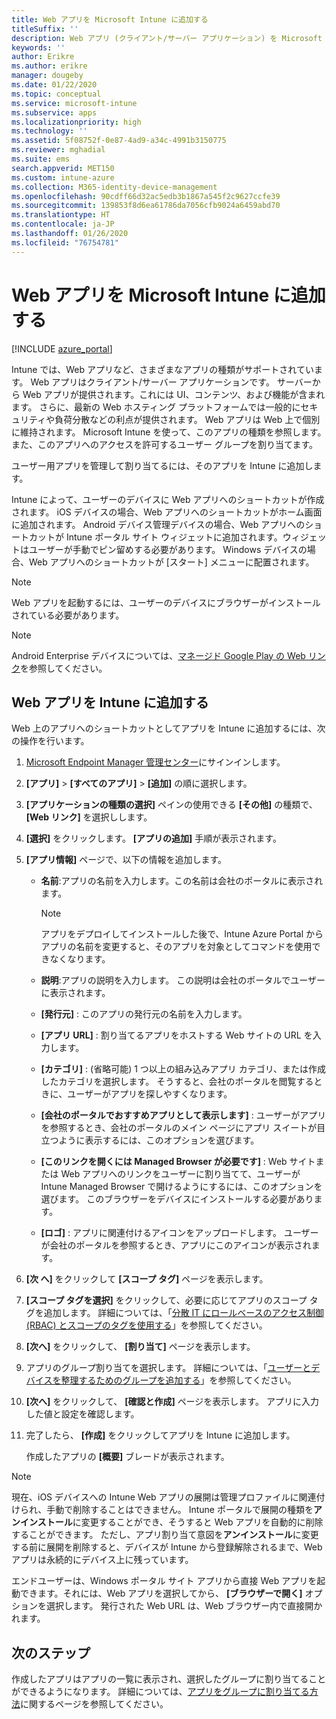 ```yaml
---
title: Web アプリを Microsoft Intune に追加する
titleSuffix: ''
description: Web アプリ (クライアント/サーバー アプリケーション) を Microsoft Intune に追加する方法について説明します。
keywords: ''
author: Erikre
ms.author: erikre
manager: dougeby
ms.date: 01/22/2020
ms.topic: conceptual
ms.service: microsoft-intune
ms.subservice: apps
ms.localizationpriority: high
ms.technology: ''
ms.assetid: 5f08752f-0e87-4ad9-a34c-4991b3150775
ms.reviewer: mghadial
ms.suite: ems
search.appverid: MET150
ms.custom: intune-azure
ms.collection: M365-identity-device-management
ms.openlocfilehash: 90cdff66d32ac5edb3b1867a545f2c9627ccfe39
ms.sourcegitcommit: 139853f8d6ea61786da7056cfb9024a6459abd70
ms.translationtype: HT
ms.contentlocale: ja-JP
ms.lasthandoff: 01/26/2020
ms.locfileid: "76754781"
---
```

# <a name="add-web-apps-to-microsoft-intune"></a>Web アプリを Microsoft Intune に追加する

[!INCLUDE [azure_portal](../includes/azure_portal.md)]

Intune では、Web アプリなど、さまざまなアプリの種類がサポートされています。 Web アプリはクライアント/サーバー アプリケーションです。 サーバーから Web アプリが提供されます。これには UI、コンテンツ、および機能が含まれます。 さらに、最新の Web ホスティング プラットフォームでは一般的にセキュリティや負荷分散などの利点が提供されます。 Web アプリは Web 上で個別に維持されます。 Microsoft Intune を使って、このアプリの種類を参照します。 また、このアプリへのアクセスを許可するユーザー グループを割り当てます。 

ユーザー用アプリを管理して割り当てるには、そのアプリを Intune に追加します。 

Intune によって、ユーザーのデバイスに Web アプリへのショートカットが作成されます。 iOS デバイスの場合、Web アプリへのショートカットがホーム画面に追加されます。 Android デバイス管理デバイスの場合、Web アプリへのショートカットが Intune ポータル サイト ウィジェットに追加されます。ウィジェットはユーザーが手動でピン留めする必要があります。 Windows デバイスの場合、Web アプリへのショートカットが [スタート] メニューに配置されます。

> [!Note]
> Web アプリを起動するには、ユーザーのデバイスにブラウザーがインストールされている必要があります。 

> [!Note]
> Android Enterprise デバイスについては、[マネージド Google Play の Web リンク](apps-add-android-for-work.md#managed-google-play-web-links)を参照してください。

## <a name="add-a-web-app-to-intune"></a>Web アプリを Intune に追加する
Web 上のアプリへのショートカットとしてアプリを Intune に追加するには、次の操作を行います。

1. [Microsoft Endpoint Manager 管理センター](https://go.microsoft.com/fwlink/?linkid=2109431)にサインインします。
2. **[アプリ]**  >  **[すべてのアプリ]**  >  **[追加]** の順に選択します。
3. **[アプリケーションの種類の選択]** ペインの使用できる **[その他]** の種類で、 **[Web リンク]** を選択しします。
4. **[選択]** をクリックします。 **[アプリの追加]** 手順が表示されます。
5. **[アプリ情報]** ページで、以下の情報を追加します。
    - **名前**:アプリの名前を入力します。この名前は会社のポータルに表示されます。 

        > [!NOTE]
        > アプリをデプロイしてインストールした後で、Intune Azure Portal からアプリの名前を変更すると、そのアプリを対象としてコマンドを使用できなくなります。

    - **説明**:アプリの説明を入力します。 この説明は会社のポータルでユーザーに表示されます。
    - **[発行元]** : このアプリの発行元の名前を入力します。
    - **[アプリ URL]** : 割り当てるアプリをホストする Web サイトの URL を入力します。
    - **[カテゴリ]** : (省略可能) 1 つ以上の組み込みアプリ カテゴリ、または作成したカテゴリを選択します。 そうすると、会社のポータルを閲覧するときに、ユーザーがアプリを探しやすくなります。
    - **[会社のポータルでおすすめアプリとして表示します]** : ユーザーがアプリを参照するとき、会社のポータルのメイン ページにアプリ スイートが目立つように表示するには、このオプションを選びます。
    - **[このリンクを開くには Managed Browser が必要です]** : Web サイトまたは Web アプリへのリンクをユーザーに割り当てて、ユーザーが Intune Managed Browser で開けるようにするには、このオプションを選びます。 このブラウザーをデバイスにインストールする必要があります。
    - **[ロゴ]** : アプリに関連付けるアイコンをアップロードします。 ユーザーが会社のポータルを参照するとき、アプリにこのアイコンが表示されます。
6. **[次 へ]** をクリックして **[スコープ タグ]** ページを表示します。
7. **[スコープ タグを選択]** をクリックして、必要に応じてアプリのスコープ タグを追加します。 詳細については、「[分散 IT にロールベースのアクセス制御 (RBAC) とスコープのタグを使用する](~/fundamentals/scope-tags.md)」を参照してください。
8. **[次へ]** をクリックして、 **[割り当て]** ページを表示します。
9. アプリのグループ割り当てを選択します。 詳細については、「[ユーザーとデバイスを整理するためのグループを追加する](~/fundamentals/groups-add.md)」を参照してください。 
10. **[次へ]** をクリックして、 **[確認と作成]** ページを表示します。 アプリに入力した値と設定を確認します。
11. 完了したら、 **[作成]** をクリックしてアプリを Intune に追加します。

    作成したアプリの **[概要]** ブレードが表示されます。

> [!Note]
> 現在、iOS デバイスへの Intune Web アプリの展開は管理プロファイルに関連付けられ、手動で削除することはできません。 Intune ポータルで展開の種類を**アンインストール**に変更することができ、そうすると Web アプリを自動的に削除することができます。 ただし、アプリ割り当て意図を**アンインストール**に変更する前に展開を削除すると、デバイスが Intune から登録解除されるまで、Web アプリは永続的にデバイス上に残っています。

エンドユーザーは、Windows ポータル サイト アプリから直接 Web アプリを起動できます。それには、Web アプリを選択してから、 **[ブラウザーで開く]** オプションを選択します。 発行された Web URL は、Web ブラウザー内で直接開かれます。 

## <a name="next-steps"></a>次のステップ

作成したアプリはアプリの一覧に表示され、選択したグループに割り当てることができるようになります。 詳細については、[アプリをグループに割り当てる方法](apps-deploy.md)に関するページを参照してください。 
